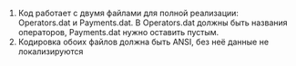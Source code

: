 1. Код работает с двумя файлами для полной реализации: Operators.dat и Payments.dat. В Operators.dat должны быть названия операторов, Payments.dat нужно оставить пустым.
2. Кодировка обоих файлов должна быть ANSI, без неё данные не локализируются
